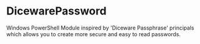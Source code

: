 # DicewarePassword
Windows PowerShell Module inspired by  'Diceware Passphrase' principals which allows you to create more secure and easy to read passwords.
